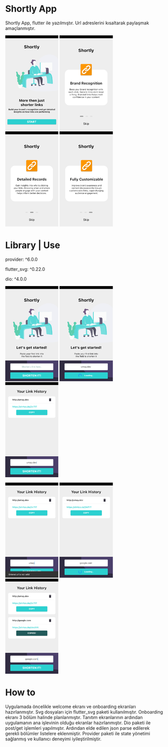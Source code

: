 # Shortly App

Shortly App, flutter ile yazılmıştır. Url adreslerini kısaltarak paylaşmak amaçlanmıştır.



<img src="App_Shortly/app_images/1.png" alt="drawing" height="300"/> <img src="App_Shortly/app_images/2.png" alt="drawing" height="300"/> <img src="App_Shortly/app_images/3.png" alt="drawing" height="300"/> <img src="App_Shortly/app_images/4.png" alt="drawing" height="300"/>

# Library | Use
provider: ^6.0.0

flutter_svg: ^0.22.0

dio: ^4.0.0
  
<img src="App_Shortly/app_images/5.png" alt="drawing" height="300"/> <img src="App_Shortly/app_images/6.png" alt="drawing" height="300"/> <img src="App_Shortly/app_images/7.png" alt="drawing" height="300"/> 

<img src="App_Shortly/app_images/8.png" alt="drawing" height="300"/> <img src="App_Shortly/app_images/9.png" alt="drawing" height="300"/> <img src="App_Shortly/app_images/10.png" alt="drawing" height="300"/> 

# How to
Uygulamada öncelikle welcome ekranı ve onboarding ekranları hazırlanmıştır. Svg dosyaları için flutter_svg paketi kullanılmıştır. Onboarding ekranı 3 bölüm halinde planlanmıştır. 
Tanıtım ekranlarının ardından uygulamanın ana işlevinin olduğu ekranlar hazırlanmıştır. Dio paketi ile post/get işlemleri yapılmıştır. Ardından elde edilen json parse edilerek gerekli bölümler listelere eklenmiştir. Provider paketi ile state yönetimi sağlanmış ve kullanıcı deneyimi iyileştirilmiştir.



